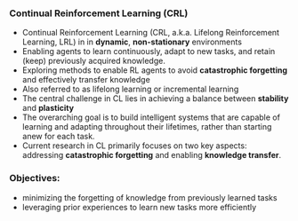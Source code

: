 <!-- 1404-07-10 -->
### Continual Reinforcement Learning (CRL)
- Continual Reinforcement Learning (CRL, a.k.a. Lifelong Reinforcement Learning, LRL) in  in **dynamic**, **non-stationary** environments
- Enabling agents to learn continuously, adapt to new tasks, and retain (keep) previously acquired knowledge.
- Exploring methods to enable RL agents to avoid **catastrophic forgetting** and effectively transfer knowledge
- Also referred to as lifelong learning or incremental learning
- The central challenge in CL lies in achieving a balance between **stability** and **plasticity**
- The overarching goal is to build intelligent systems that are capable of learning and adapting throughout their lifetimes, rather than starting anew for each task.
- Current research in CL primarily focuses on two key aspects: addressing **catastrophic forgetting** and enabling **knowledge transfer**.

### Objectives: 
- minimizing the forgetting of knowledge from previously learned tasks
- leveraging prior experiences to learn new tasks more efficiently


